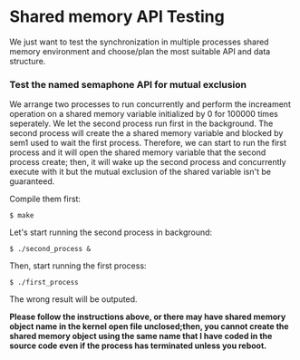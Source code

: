 # Shared memory API Testing
We just want to test the synchronization in multiple processes shared memory environment and choose/plan the most suitable API and data structure.

### Test the named semaphone API for mutual exclusion
We arrange two processes to run concurrently and perform the increament operation on a shared memory variable initialized by 0 for 100000 times 
seperately. We let the second process run first in the background. The second process will create the a shared memory variable
and blocked by sem1 used to wait the first process. Therefore, we can start to run the first process and it will open the shared 
memory variable that the second process create; then, it will wake up the second process and concurrently execute with it but the mutual exclusion of the shared variable isn't be guaranteed.

Compile them first:
```
$ make
```
Let's start running the second process in background:
```
$ ./second_process &
```
Then, start running the first process:
```
$ ./first_process
```
The wrong result will be outputed.

**Please follow the instructions above, or there may have shared memory object name in the kernel open file unclosed;then, you cannot create the shared memory object using the same name that I have coded in the source code even if the process has terminated unless you reboot.**